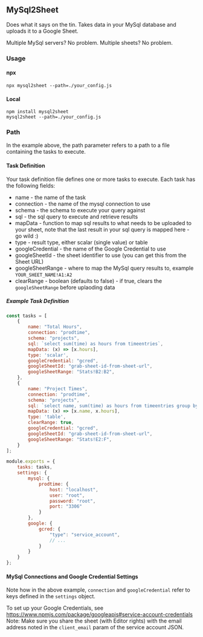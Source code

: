 ## MySql2Sheet

Does what it says on the tin. Takes data in your MySql database and uploads it to a Google Sheet. 

Multiple MySql servers? No problem. Multiple sheets? No problem.

### Usage

#### npx

```shell script
npx mysql2sheet --path=./your_config.js
```

#### Local

```shell script
npm install mysql2sheet
mysql2sheet --path=./your_config.js 
```

### Path

In the example above, the path parameter refers to a path to a file containing the tasks to execute.


#### Task Definition

Your task definition file defines one or more tasks to execute. Each task has the following fields:

* name - the name of the task
* connection - the name of the mysql connection to use
* schema - the schema to execute your query against
* sql - the sql query to execute and retrieve results
* mapData - function to map sql results to what needs to be uploaded to your sheet, note that the last result in your
 sql query is mapped here - go wild :)
* type - result type, either scalar (single value) or table 
* googleCredential - the name of the Google Credential to use
* googleSheetId - the sheet identifier to use (you can get this from the Sheet URL) 
* googleSheetRange - where to map the MySql query results to, example `YOUR_SHEET_NAME!A1:A2`
* clearRange - boolean (defaults to false) - if true, clears the `googleSheetRange` before uplaoding data

##### Example Task Definition

```javascript
const tasks = [
    {
        name: "Total Hours",
        connection: "prodtime",
        schema: "projects",
        sql: `select sum(time) as hours from timeentries`,
        mapData: (x) => [x.hours],
        type: 'scalar',
        googleCredential: "gcred",
        googleSheetId: "grab-sheet-id-from-sheet-url",
        googleSheetRange: "Stats!B2:B2",
    },
    {
        name: "Project Times",
        connection: "prodtime",
        schema: "projects",
        sql: `select name, sum(time) as hours from timeentries group by name`,
        mapData: (x) => [x.name, x.hours],
        type: 'table',
        clearRange: true,
        googleCredential: "gcred",
        googleSheetId: "grab-sheet-id-from-sheet-url",
        googleSheetRange: "Stats!E2:F",
    }
];

module.exports = {
    tasks: tasks,
    settings: {
        mysql: {
            prodtime: {
                host: "localhost",
                user: "root",
                password: "root",
                port: "3306"
            }
        },
        google: {
            gcred: {
                "type": "service_account",
                // ...
            }
        }
    }
};

```

#### MySql Connections and Google Credential Settings

Note how in the above example, `connection` and `googleCredential` refer to keys defined in the `settings` object.

To set up your Google Credentials, see https://www.npmjs.com/package/googleapis#service-account-credentials
Note: Make sure you share the sheet (with Editor rights) with the email address noted in the `client_email` param of the service account JSON.

